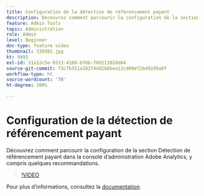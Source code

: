 ```yaml
---
title: Configuration de la détection de référencement payant
description: Découvrez comment parcourir la configuration de la section Détection de référencement payant dans la console d’administration Adobe Analytics, y compris quelques recommandations.
feature: Admin Tools
topic: Administration
role: Admin
level: Beginner
doc-type: feature video
thumbnail: 339302.jpg
kt: 9493
exl-id: 21a12c5e-0313-4169-bf0b-f0d21202dd64
source-git-commit: 73c7b351a182f4dd2b6bea12cd09ef2bd92d9a8f
workflow-type: ht
source-wordcount: '78'
ht-degree: 100%

---
```


# Configuration de la détection de référencement payant

Découvrez comment parcourir la configuration de la section Détection de référencement payant dans la console d’administration Adobe Analytics, y compris quelques recommandations.

>[!VIDEO](https://video.tv.adobe.com/v/339302/?quality=12&learn=on)

Pour plus dʼinformations, consultez la [documentation](https://experienceleague.adobe.com/docs/analytics/admin/admin-tools/paid-search-detection/paid-search-detection.html?lang=fr#section_0C2CFA0AF77B47098BE37CB024665D0D).
